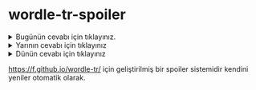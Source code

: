 # wordle-tr-spoiler

<details>
  <summary>Bugünün cevabı için tıklayınız.</summary>
  <br>
    <b> utanç </b>
</details>

<details>
  <summary>Yarının cevabı için tıklayınız</summary>
  <br>
   <b> emzik </b>
</details>

<details>
  <summary>Dünün cevabı için tıklayınız </summary>
  <br>
  <b> buğra </b>
</details>

https://f.github.io/wordle-tr/ için geliştirilmiş bir spoiler sistemidir kendini yeniler otomatik olarak.

